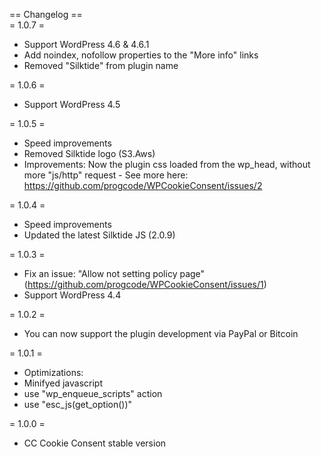 == Changelog ==   
= 1.0.7 =
* Support WordPress 4.6 & 4.6.1
* Add noindex, nofollow properties to the "More info" links
* Removed "Silktide" from plugin name

= 1.0.6 =
* Support WordPress 4.5

= 1.0.5 =
* Speed improvements
* Removed Silktide logo (S3.Aws)
* Improvements: Now the plugin css loaded from the wp_head, without more "js/http" request - See more here: https://github.com/progcode/WPCookieConsent/issues/2

= 1.0.4 =
* Speed improvements
* Updated the latest Silktide JS (2.0.9)

= 1.0.3 =
* Fix an issue: "Allow not setting policy page" (https://github.com/progcode/WPCookieConsent/issues/1)
* Support WordPress 4.4

= 1.0.2 =
* You can now support the plugin development via PayPal or Bitcoin

= 1.0.1 =
* Optimizations:
* Minifyed javascript
* use "wp_enqueue_scripts" action
* use "esc_js(get_option())"

= 1.0.0 =
* CC Cookie Consent stable version

